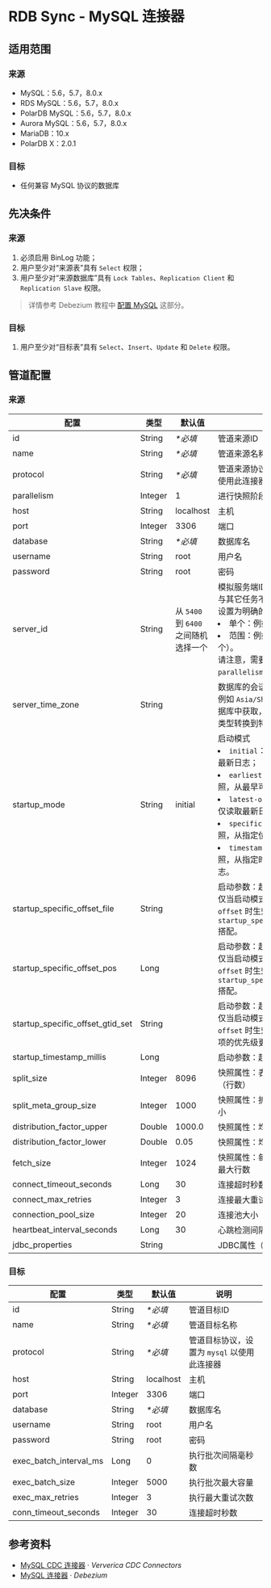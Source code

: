 # RDB Sync - MySQL 连接器


## 适用范围
### 来源
- MySQL：5.6，5.7，8.0.x
- RDS MySQL：5.6，5.7，8.0.x
- PolarDB MySQL：5.6，5.7，8.0.x
- Aurora MySQL：5.6，5.7，8.0.x
- MariaDB：10.x
- PolarDB X：2.0.1

### 目标
- 任何兼容 MySQL 协议的数据库


## 先决条件
### 来源
1. 必须启用 BinLog 功能；
2. 用户至少对“来源表”具有 `Select` 权限；
3. 用户至少对“来源数据库”具有 `Lock Tables`、`Replication Client` 和 `Replication Slave` 权限。

> 详情参考 Debezium 教程中 [配置 MySQL](https://debezium.io/documentation/reference/1.9/connectors/mysql.html#setting-up-mysql) 这部分。

### 目标
1. 用户至少对“目标表”具有 `Select`、`Insert`、`Update` 和 `Delete` 权限。


## 管道配置
### 来源
| 配置 | 类型 | 默认值 | 说明 |
|-|-|-|--|
| id | String | _*必填_ | 管道来源ID |
| name | String | _*必填_ | 管道来源名称 |
| protocol | String | _*必填_ | 管道来源协议，设置为 `mysql` 以使用此连接器 |
| parallelism | Integer | 1 | 进行快照阶段的并行度 |
| host | String | localhost | 主机 |
| port | Integer | 3306 | 端口 |
| database | String | _*必填_ | 数据库名 |
| username | String | root | 用户名 |
| password | String | root | 密码 |
| server_id | String | 从 `5400` 到 `6400` 之间随机选择一个 | 模拟服务端ID <br>与其它任务不可重复，强烈推荐设置为明确的值。<li>单个：例如 `5000`；<li>范围：例如 `5000-5004`（共5个）。<br>请注意，需要的个数取决于 `parallelism` 的值。 |
| server_time_zone | String | | 数据库的会话时区 <br>例如 `Asia/Shanghai`，优先从数据库中获取，用于将 `TIMESTAMP` 类型转换到特定时区的字符串。 |
| startup_mode | String | initial | 启动模式 <li>`initial`：先做快照，再读取最新日志；<li>`earliest-offset`：跳过快照，从最早可用位置读取日志；<li>`latest-offset`：跳过快照，仅读取最新日志；<li>`specific-offset`：跳过快照，从指定位置开始读取日志；<li>`timestamp-offset`：跳过快照，从指定时间戳开始读取日志。 |
| startup_specific_offset_file | String | | 启动参数：起始日志文件 <br>仅当启动模式是 `specific-offset` 时生效，需要与 `startup_specific_offset_pos` 搭配。 |
| startup_specific_offset_pos | Long | | 启动参数：起始日志文件内位置 <br>仅当启动模式是 `specific-offset` 时生效，需要与 `startup_specific_offset_file` 搭配。 |
| startup_specific_offset_gtid_set | String | | 启动参数：起始事务编码 <br>仅当启动模式是 `specific-offset` 时生效，比上两个配置项的优先级更高。  |
| startup_timestamp_millis | Long | | 启动参数：起始时间戳 |
| split_size | Integer | 8096 | 快照属性：表快照的分块大小（行数） |
| split_meta_group_size | Integer | 1000 | 快照属性：拆分元数据的分组大小 |
| distribution_factor_upper | Double | 1000.0 | 快照属性：均匀分布因子的上限 |
| distribution_factor_lower | Double | 0.05 | 快照属性：均匀分布因子的下限 |
| fetch_size | Integer | 1024 | 快照属性：每次轮询所能获取的最大行数 |
| connect_timeout_seconds | Long | 30 | 连接超时秒数 |
| connect_max_retries | Integer | 3 | 连接最大重试次数 |
| connection_pool_size | Integer | 20 | 连接池大小 |
| heartbeat_interval_seconds | Long | 30 | 心跳检测间隔秒数 |
| jdbc_properties | String | | JDBC属性（JSON） |

### 目标
| 配置 | 类型 | 默认值 | 说明 |
|-|-|-|--|
| id | String | _*必填_ | 管道目标ID |
| name | String | _*必填_ | 管道目标名称 |
| protocol | String | _*必填_ | 管道目标协议，设置为 `mysql` 以使用此连接器 |
| host | String | localhost | 主机 |
| port | Integer | 3306 | 端口 |
| database | String | _*必填_ | 数据库名 |
| username | String | root | 用户名 |
| password | String | root | 密码 |
| exec_batch_interval_ms | Long | 0 | 执行批次间隔毫秒数 |
| exec_batch_size | Integer | 5000 | 执行批次最大容量 |
| exec_max_retries | Integer | 3 | 执行最大重试次数 |
| conn_timeout_seconds | Integer | 30 | 连接超时秒数 |


## 参考资料
- [MySQL CDC 连接器](https://github.com/ververica/flink-cdc-connectors/blob/master/docs/content/connectors/mysql-cdc(ZH).md) · _Ververica CDC Connectors_
- [MySQL 连接器](https://debezium.io/documentation/reference/1.9/connectors/mysql.html) · _Debezium_
